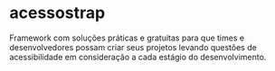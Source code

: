 # acessostrap
Framework com soluções práticas e gratuitas para que times e desenvolvedores possam criar seus projetos levando questões de acessibilidade em consideração a cada estágio do desenvolvimento.
